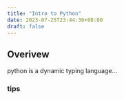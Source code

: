 ```yaml
---
title: "Intro to Python"
date: 2023-07-25T23:44:36+08:00
draft: false
---
```


## Overivew

python is a dynamic typing language...

### tips
